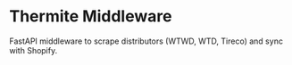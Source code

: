 # Thermite Middleware

FastAPI middleware to scrape distributors (WTWD, WTD, Tireco) and sync with Shopify.
